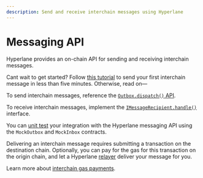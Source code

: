 ```yaml
---
description: Send and receive interchain messages using Hyperlane
---
```


# Messaging API

Hyperlane provides an on-chain API for sending and receiving interchain messages.

Cant wait to get started? Follow [this tutorial](quickstart-tutorial.md) to send your first interchain message in less than five minutes. Otherwise, read on—

To send interchain messages, reference the [`Outbox.dispatch()` API](send.md).

To receive interchain messages, implement the [`IMessageRecipient.handle()`](receive.md) interface.

You can [unit test](unit-testing.md) your integration with the Hyperlane messaging API using the `MockOutbox` and `MockInbox` contracts.

Delivering an interchain message requires submitting a transaction on the destination chain. Optionally, you can pay for the gas for this transaction on the origin chain, and let a Hyperlane [relayer](../../protocol/agents/relayer.md) deliver your message for you.

Learn more about [interchain gas payments](gas.md).
